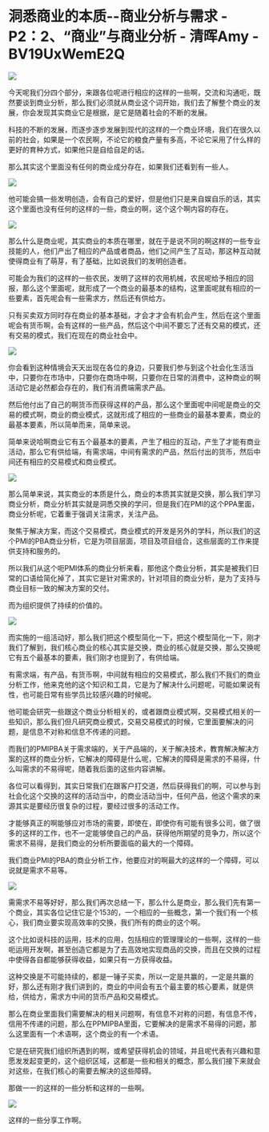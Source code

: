 # 洞悉商业的本质--商业分析与需求 - P2：2、“商业”与商业分析 - 清晖Amy - BV19UxWemE2Q

![](img/f9083f7f6f681f6774417979bb79e3ce_0.png)

今天呢我们分四个部分，来跟各位呢进行相应的这样的一些啊，交流和沟通呃，既然要谈到商业分析，那么我们必须就从商业这个词开始，我们去了解整个商业的发展，你会发现其实商业它是根据，是它是随着社会的不断的发展。

科技的不断的发展，而逐步逐步发展到现代的这样的一个商业环境，我们在很久以前的社会，如果是一个农民啊，不论它的粮食产量有多高，不论它采用了什么样的更好的育种方式，如果他只是自给自足的话。

那么其实这个里面没有任何的商业成分存在，如果我们还看到有一些人。

![](img/f9083f7f6f681f6774417979bb79e3ce_2.png)

他可能会搞一些发明创造，会有自己的爱好，但是他们只是来自娱自乐的话，其实这个里面也没有任何的这样的一些，商业的啊，这个这个啊内容的存在。



![](img/f9083f7f6f681f6774417979bb79e3ce_4.png)

那么什么是商业呢，其实商业的本质在哪里，就在于是说不同的啊这样的一些专业技能的人，他们产出了相应的产品或者商品，他们之间产生了互动，那这种互动就使得商业有了萌芽，有了基础，比如说我们的发明创造者。

可能会为我们的这样的一些农民，发明了这样的农用机械，农民呢给予相应的回报，那么这个里面呢，就形成了一个商业的最基本的结构，这里面呢就有相应的一些要素，首先呢会有一些需求方，然后还有供给方。

只有买卖双方同时存在商业的基本基础，才会才才会有机会产生，然后在这个里面呢会有货币啊，会有这样的一些产品，然后这个中间不要忘了还有交易的模式，还有交易的模式，我们在现在的商业社会中。



![](img/f9083f7f6f681f6774417979bb79e3ce_6.png)

你会看到这种情境会天天出现在各位的身边，只要我们参与到这个社会化生活当中，只要你在市场中，只要你在商场中啊，只要你在日常的消费中，这种商业的啊活动它是必然都会存在的，我们有消费端需求产品。

然后他付出了自己的啊货币而获得这样的产品，那么这个里面呢中间呢是商业的交易的模式啊，商业的商业模式，这就形成了相应的一些商业的最基本要素，商业的最基本要素，所以简单而来，简单来说。

简单来说哈啊商业它有五个最基本的要素，产生了相应的互动，产生了才能有商业活动，那么它有供给端，有需求端，中间有需求的产品，然后付出的货币，然后中间还有相应的交易模式和商业模式。



![](img/f9083f7f6f681f6774417979bb79e3ce_8.png)

那么简单来说，其实商业的本质是什么，商业的本质其实就是交换，那么我们学习商业分析，商业分析其实就是洞悉交换的学问，但是我们在PMI的这个PPA里面，商业分析呢，它着重于强调关注需求，关注产品。

聚焦于解决方案，而这个交易模式，商业模式的开发是另外的学科，所以我们的这个PMI的PBA商业分析，它是为项目层面，项目及项目组合，这些层面的工作来提供支持和服务的。

所以我们从这个呃PMI体系的商业分析来看，那他这个商业分析，其实是被我们日常的口语给简化掉了，其实它是针对需求的，针对项目的商业分析，是为了支持与商业目标一致的解决方案的交付。

而为组织提供了持续的价值的。

![](img/f9083f7f6f681f6774417979bb79e3ce_10.png)

而实施的一组活动好，那么我们把这个模型简化一下，把这个模型简化一下，刚才我们了解到，我们核心商业的核心其实是交换，商业的核心就是交换，那么交换呢它有五个最基本的要素，我们刚才也提到了，有供给端。

有需求端，有产品，有货币啊，中间就有相应的交易模式，那么我们不我们的商业分析工作，他来克他的这个知识和工具，它是为了解决什么问题呢，可能如果说有性，也可能日常有些学员比较感兴趣的时候呢。

他可能会研究一些跟这个商业分析相关的，或者跟商业模式啊，交易模式相关的一些知识，那么我们但凡研究商业模式，交易交易模式的时候，它里面要解决的问题，是信息不对称和信息不传递的问题。

而我们的PMIPBA关于需求端的，关于产品端的，关于解决技术，教育解决解决方案的这样的商业分析，它解决的障碍是什么呢，它解决的障碍是需求的不易得，什么叫需求的不易得呢，随着我后面的这些内容讲解。

各位可以看得到，其实日常我们在跟客户打交道，然后获得我们的啊，可以参与到社会化这个交换的这样的活动当中，的商业活动当中，任何产品，他这个需求的来源其实是要经历很复杂的过程，要经过很多的活动工作。

才能够真正的啊能够应对市场的需要，即使在，即使你有可能有很多公司，做了很多的这样的工作，也不一定能够使自己的产品，获得他所期望的竞争力，所以这个需求不易得，是我们商业的分析所要面临的最大的一个障碍。

我们商业PMI的PBA的商业分析工作，他要应对的啊最大的这样的一个障碍，可以说就是需求不易等。

![](img/f9083f7f6f681f6774417979bb79e3ce_12.png)

需需求不易等好好，那么我们再次总结一下，那么什么是商业，那么我们先有第一个商业，其实各位记住它是个153的，一个相应的一些概念，第一个我们有一个核心，我们商业要实现高效率的交换，我们所有的商业的这个啊。

这个比如说科技的运用，技术的应用，包括相应的管理理论的一些啊，这样的一些呃运用开发啊，甚至创造它都是为了去高效地实现商品的交换，而且在交换的过程中使得各自都能够获得收益，如果只有一方获得收益。

这种交换是不可能持续的，都是一锤子买卖，所以一定是共赢的，一定是共赢的好，那么还有刚才我们讲到的，商业的中间会有五个最主要的核心要素，就是供给，供给方，需求方中间的货币产品和交易模式。

那么在商业里面我们需要解决的相关问题啊，有信息不对称的问题，有信息不传，信用不传递的问题，那么在PPMIPBA里面，它要解决的是需求不易得的问题，那么这里面有一个术语啊，这个商业的有一个术语。

它是在研究我们组织所遇到的啊，或希望获得机会的领域，并且呢代表有兴趣和意愿发发起变更的，这个组织区域，这都是一些和相关的概念，那么我们接下来就会对这些，在我们核心的需要去解决的这些障碍。

那做一一的这样的一些分析和这样的一些啊。

![](img/f9083f7f6f681f6774417979bb79e3ce_14.png)

这样的一些分享工作啊。